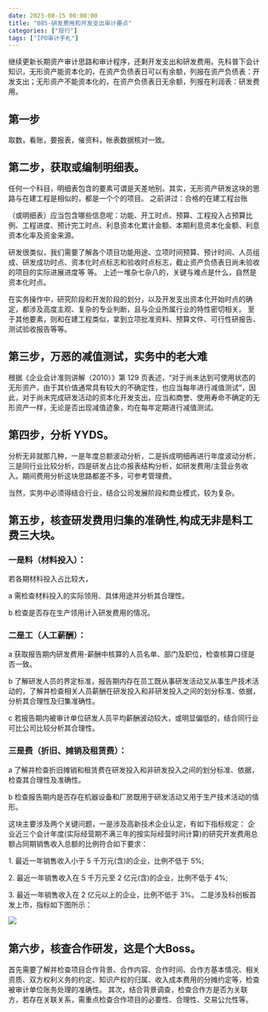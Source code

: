```yaml
---
date: 2023-08-15 00:00:00
title: "085-研发费用和开发支出审计要点"
categories: ["投行"]
tags: ["IPO审计手札"]
---
```

继续更新长期资产审计思路和审计程序，还剩开发支出和研发费用。先科普下会计知识，无形资产能资本化的，在资产负债表日可以有余额，列报在资产负债表：开发支出；无形资产不能资本化的，在资产负债表日无余额，列报在利润表：研发费用。

## 第一步
取数，看账，要报表，催资料，帐表数据核对一致。

## 第二步，获取或编制明细表。
任何一个科目，明细表包含的要素可谓是天差地别。其实，无形资产研发这块的思路与在建工程是相似的，都是一个个的项目。 之前讲过：合格的在建工程台账

（或明细表）应当包含哪些信息呢：功能、开工时点、预算、工程投入占预算比例、工程进度、预计完工时点、利息资本化累计金额、本期利息资本化金额、利息资本化率及资金来源。

研发很类似，我们需要了解各个项目功能用途、立项时间预算、预计时间、人员组成、研发成功时点、资本化时点标志和验收时点标志，截止资产负债表日尚未验收的项目的实际进展进度等 等。 上述一堆杂七杂八的，关键与难点是什么，自然是资本化时点。

在实务操作中，研究阶段和开发阶段的划分，以及开发支出资本化开始时点的确定，都涉及高度主观、复杂的专业判断，且与企业所属行业的特性密切相关。 至于其他要素，则和在建工程类似，拿到立项批准资料、预算文件、可行性研报告、测试验收报告等等。

## 第三步，万恶的减值测试，实务中的老大难

根据《企业会计准则讲解（2010）》第 129 页表述，“对于尚未达到可使用状态的无形资产，由于其价值通常具有较大的不确定性，也应当每年进行减值测试”，因此，对于尚未完成研发活动的资本化开发支出，应当和商誉、使用寿命不确定的无形资产一样，无论是否出现减值迹象，均在每年定期进行减值测试。

## 第四步，分析 **YYDS**。

分析无非就那几种，一是年度总额波动分析，二是拆成明细再进行年度波动分析，三是同行业比较分析，四是研发占比の报表结构分析，如研发费用/主营业务收入。期间费用分析这块思路都差不多，可参考管理费。

当然，实务中必须得结合行业，结合公司发展阶段和商业模式，较为复杂。 

## 第五步，核查研发费用归集的准确性,构成无非是料工费三大块。

### 一是料（材料投入）：
若各期材料投入占比较大，

a 需检查材料投入的实际领用、具体用途并分析其合理性。

b 检查是否存在生产领用计入研发费用的情况。

### 二是工（人工薪酬）：

a 获取报告期内研发费用-薪酬中核算的人员名单、部门及职位，检查核算口径是否一致。

b 了解研发人员的界定标准，报告期内存在员工既从事研发活动又从事生产技术活动的，了解并检查相关人员薪酬在研发投入和非研发投入之间的划分标准、依据，分析其合理性及归集准确性。

c 若报告期内被审计单位研发人员平均薪酬波动较大，或明显偏低的，结合同行业可比公司比较分析其合理性。

### 三是费（折旧、摊销及租赁费）：

a 了解并检查折旧摊销和租赁费在研发投入和非研发投入之间的划分标准、依据，检查其合理性及准确性。

b 检查报告期内是否存在机器设备和厂房既用于研发活动又用于生产技术活动的情形。

这块主要涉及两个关键问题，一是涉及高新技术企业认定，有如下指标规定： 企业近三个会计年度(实际经营期不满三年的按实际经营时间计算)的研究开发费用总额占同期销售收入总额的比例符合如下要求：

1. 最近一年销售收入小于 5 千万元(含)的企业，比例不低于 5%;

2. 最近一年销售收入在 5 千万元至 2 亿元(含)的企业，比例不低于 4%;

3. 最近一年销售收入在 2 亿元以上的企业，比例不低于 3%。 二是涉及科创板首发上市，指标如下图所示：

![](https://img.richfan.site/obsidian/IPO/085-研发费用和开发支出审计要点_1.png) 

## 第六步，核查合作研发，这是个大Boss。
首先需要了解并检查项目合作背景、合作内容、合作时间、合作方基本情况、相关资质、双方权利义务的约定、知识产权的归属、收入成本费用的分摊约定等，检查被审计单位账务处理的准确性。 其次，结合背景调查，检查合作方是否为关联方，若存在关联关系，需重点检查合作项目的必要性、合理性、交易公允性等。